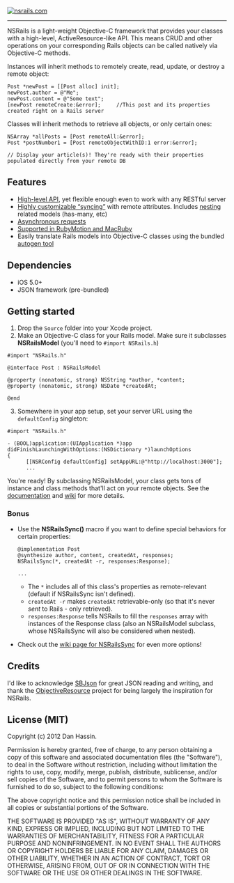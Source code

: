 [![nsrails.com](http://i.imgur.com/3FFpT.png)](http://nsrails.com/)

***

NSRails is a light-weight Objective-C framework that provides your classes with a high-level, ActiveResource-like API. This means CRUD and other operations on your corresponding Rails objects can be called natively via Objective-C methods.

Instances will inherit methods to remotely create, read, update, or destroy a remote object:

```objc
Post *newPost = [[Post alloc] init];
newPost.author = @"Me";
newPost.content = @"Some text";
[newPost remoteCreate:&error];     //This post and its properties created right on a Rails server
```

Classes will inherit methods to retrieve all objects, or only certain ones:

```objc
NSArray *allPosts = [Post remoteAll:&error];
Post *postNumber1 = [Post remoteObjectWithID:1 error:&error];

// Display your article(s)! They're ready with their properties populated directly from your remote DB
```

Features
--------

* [High-level API](http://dingbat.github.com/nsrails/html/Classes/NSRailsModel.html), yet flexible enough even to work with any RESTful server
* [Highly customizable “syncing”](https://github.com/dingbat/nsrails/wiki/NSRailsSync) with remote attributes. Includes [nesting](https://github.com/dingbat/nsrails/wiki/Nesting) related models (has-many, etc)
* [Asynchronous requests](http://dingbat.github.com/nsrails/html/Classes/NSRailsModel.html)
* [Supported in RubyMotion and MacRuby](https://github.com/dingbat/nsrails/tree/master/demos/ios%20-%20rubymotion)
* Easily translate Rails models into Objective-C classes using the bundled [autogen tool](https://github.com/dingbat/nsrails/tree/master/autogen)

Dependencies
--------

* iOS 5.0+
* JSON framework (pre-bundled)

Getting started
---------

1. Drop the `Source` folder into your Xcode project.
2. Make an Objective-C class for your Rails model. Make sure it subclasses **NSRailsModel** (you'll need to `#import NSRails.h`)

  ```objc
  #import "NSRails.h"

  @interface Post : NSRailsModel

  @property (nonatomic, strong) NSString *author, *content;
  @property (nonatomic, strong) NSDate *createdAt;
  
  @end
  ```

3. Somewhere in your app setup, set your server URL using the `defaultConfig` singleton:

  ```objc
  #import "NSRails.h"

  - (BOOL)application:(UIApplication *)app didFinishLaunchingWithOptions:(NSDictionary *)launchOptions
  {
        [[NSRConfig defaultConfig] setAppURL:@"http://localhost:3000"];
        ...
  ```

You're ready! By subclassing NSRailsModel, your class gets tons of instance and class methods that'll act on your remote objects. See the [documentation](http://dingbat.github.com/nsrails/) and [wiki](https://github.com/dingbat/nsrails/wiki) for more details.

### Bonus

* Use the **NSRailsSync()** macro if you want to define special behaviors for certain properties:
  ```objc
  @implementation Post
  @synthesize author, content, createdAt, responses;
  NSRailsSync(*, createdAt -r, responses:Response);

  ...
  ```

  - The `*` includes all of this class's properties as remote-relevant (default if NSRailsSync isn't defined). 
  - `createdAt -r` makes `createdAt` retrievable-only (so that it's never *sent* to Rails - only retrieved).
  - `responses:Response` tells NSRails to fill the `responses` array with instances of the Response class (also an NSRailsModel subclass, whose NSRailsSync will also be considered when nested).

* Check out the [wiki page for NSRailsSync](https://github.com/dingbat/nsrails/wiki/NSRailsSync) for even more options!

Credits
----------

I'd like to acknowledge [SBJson](https://github.com/stig/json-framework) for great JSON reading and writing, and thank the [ObjectiveResource](https://github.com/yfactorial/objectiveresource) project for being largely the inspiration for NSRails.

License (MIT)
---------

Copyright (c) 2012 Dan Hassin.

Permission is hereby granted, free of charge, to any person obtaining a copy of this software and associated documentation files (the
"Software"), to deal in the Software without restriction, including without limitation the rights to use, copy, modify, merge, publish, distribute, sublicense, and/or sell copies of the Software, and to permit persons to whom the Software is furnished to do so, subject to the following conditions:

The above copyright notice and this permission notice shall be included in all copies or substantial portions of the Software.

THE SOFTWARE IS PROVIDED "AS IS", WITHOUT WARRANTY OF ANY KIND, EXPRESS OR IMPLIED, INCLUDING BUT NOT LIMITED TO THE WARRANTIES OF MERCHANTABILITY, FITNESS FOR A PARTICULAR PURPOSE AND NONINFRINGEMENT. IN NO EVENT SHALL THE AUTHORS OR COPYRIGHT HOLDERS BE LIABLE FOR ANY CLAIM, DAMAGES OR OTHER LIABILITY, WHETHER IN AN ACTION OF CONTRACT, TORT OR OTHERWISE, ARISING FROM, OUT OF OR IN CONNECTION WITH THE SOFTWARE OR THE USE OR OTHER DEALINGS IN THE SOFTWARE.